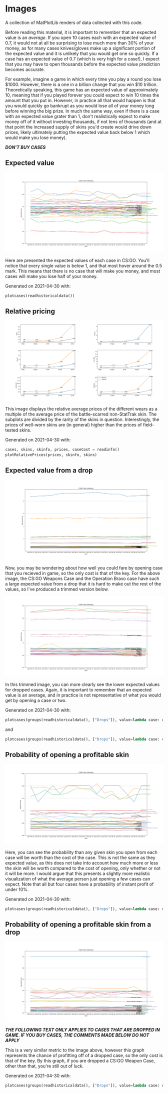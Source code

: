 # Images

A collection of MatPlotLib renders of data collected with this code.

Before reading this material, it is important to remember that an expected value is an *average*. If you open 10 cases each with an expected value of 0.7, it would not at all be surprising to lose much more than 30% of your money, as for many cases knives/gloves make up a significant portion of the expected value and it is unlikely that you would get one so quickly. If a case has an expected value of 0.7 (which is very high for a case!), I expect that you may have to open thousands before the expected value prediction becomes accurate.

For example, imagine a game in which every time you play a round you lose $1000. However, there is a one in a billion change that you win $10 trillion. Theoretically speaking, this game has an expected value of approximately 10, meaning that if you played forever you could expect to win 10 times the amount that you put in. However, in practice all that would happen is that you would quickly go bankrupt as you would lose all of your money long before winning the big prize. In much the same way, even if there is a case with an expected value grater than 1, don't realistically expect to make money off of it without investing thousands, if not tens of thousands (and at that point the increased supply of skins you'd create would drive down prices, likely ultimately putting the expected value back below 1 which would make you lose money).

***DON'T BUY CASES***

## Expected value

![plotcases(readhistoricaldata())](https://raw.githubusercontent.com/MichaelMBradley/CSGOCaseValues/master/img/expectedvalue.png)

Here are presented the expected values of each case in CS:GO. You'll notice that every single value is below 1, and that most hover around the 0.5 mark. This means that there is no case that will make you money, and most cases will make you lose half of your money.

Generated on 2021-04-30 with:

```python
plotcases(readhistoricaldata())
```

## Relative pricing

![plotRelativePrices(prices, skinfo, skins)](https://raw.githubusercontent.com/MichaelMBradley/CSGOCaseValues/master/img/relativepricing.png)

This image displays the relative average prices of the different wears as a multiple of the average price of the battle-scarred non-StatTrak skin. The subplots are divided by the rarity of the skins in question. Interestingly, the prices of well-worn skins are (in general) higher than the prices of field-tested skins.

Generated on 2021-04-30 with:

```python
cases, skins, skinfo, prices, caseCost = readinfo()
plotRelativePrices(prices, skinfo, skins)
```

## Expected value from a drop

![plotcases(groups(readhistoricaldata(), ["Drops"]), value=lambda case: case.EVD, area=None)](https://raw.githubusercontent.com/MichaelMBradley/CSGOCaseValues/master/img/expectedvaluedrop.png)

Now, you may be wondering about how well you could fare by opening case that you recieved in game, so the only cost is that of the key. For the above image, the CS:GO Weapons Case and the Operation Bravo case have such a large expected value from a drop that it is hard to make out the rest of the values, so I've produced a trimmed version below.

![plotcases(groups(readhistoricaldata(), ["Drops"]), value=lambda case: case.EVD, area=(0, 2.5))](https://raw.githubusercontent.com/MichaelMBradley/CSGOCaseValues/master/img/expectedvaluedroptrim.png)

In this trimmed image, you can more clearly see the lower expected values for dropped cases. Again, it is important to remember that an expected value is an average, and in practice is not representative of what you would get by opening a case or two.

Generated on 2021-04-30 with:

```python
plotcases(groups(readhistoricaldata(), ["Drops"]), value=lambda case: case.EVD, area=None)
```

and

```python
plotcases(groups(readhistoricaldata(), ["Drops"]), value=lambda case: case.EVD, area=(0, 2.5))
```

## Probability of opening a profitable skin

![plotcases(groups(readhistoricaldata(), ["Drops"]), value=lambda case: case.prob, area=(0, 0.25))](https://raw.githubusercontent.com/MichaelMBradley/CSGOCaseValues/master/img/probprofit.png)

Here, you can see the probability than any given skin you open from each case will be worth than the cost of the case. This is not the same as they expected value, as this does not take into account how much more or less the skin will be worth compared to the cost of opening, only whether or not it will be more. I would argue that this presents a slightly more realistic visualization of what the average person just opening a few cases can expect. Note that all but four cases have a probability of instant profit of under 10%.

Generated on 2021-04-30 with:

```python
plotcases(groups(readhistoricaldata(), ["Drops"]), value=lambda case: case.prob, area=(0, 0.25))
```

## Probability of opening a profitable skin from a drop

![plotcases(groups(readhistoricaldata(), ["Drops"]), value=lambda case: case.probdrop, area=(0, 1.1))](https://raw.githubusercontent.com/MichaelMBradley/CSGOCaseValues/master/img/probdropprofit.png)

***THE FOLLOWING TEXT ONLY APPLIES TO CASES THAT ARE DROPPED IN GAME. IF YOU BUY CASES, THE COMMENTS MADE BELOW DO NOT APPLY***

This is a very similar metric to the image above, however this graph represents the chance of profitting off of a dropped case, so the only cost is that of the key. By this graph, if you are dropped a CS:GO Weapon Case, other than that, you're still out of luck.

Generated on 2021-04-30 with:

```python
plotcases(groups(readhistoricaldata(), ["Drops"]), value=lambda case: case.probdrop, area=(0, 1.1))
```
